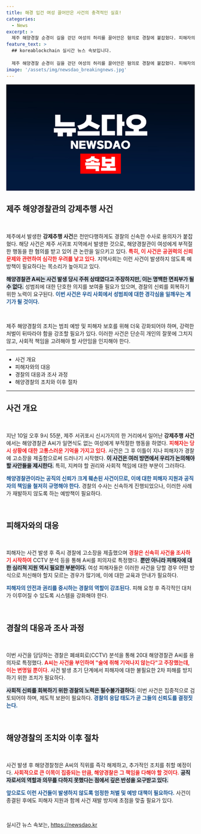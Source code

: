 ```yaml
---
title: 해경 입건 여성 끌어안은 사건의 충격적인 실효!
categories:
  - News
excerpt: >
  제주 해양경찰 순경이 길을 걷던 여성의 허리를 끌어안은 혐의로 경찰에 붙잡혔다. 피해자의 신고로 수사가 시작됐고, 순경은 술 취해 기억이 없다고 주장하고 있다. 사건의 전말이 궁금하다!
feature_text: >
  ## koreablockchain 실시간 뉴스 속보입니다.

  제주 해양경찰 순경이 길을 걷던 여성의 허리를 끌어안은 혐의로 경찰에 붙잡혔다. 피해자의 신고로 수사가 시작됐고, 순경은 술 취해 기억이 없다고 주장하고 있다. 사건의 전말이 궁금하다!
image: '/assets/img/newsdao_breakingnews.jpg'
---
```


<p><img src="/assets/img/newsdao_breakingnews.jpg" alt="koreablockchain 속보" /></p>

<h2 data-ke-size="size26">제주 해양경찰관의 강제추행 사건</h2>

<p data-ke-size="size16">&nbsp;</p>

<p>제주에서 발생한 <strong>강제추행 사건</strong>은 천만다행하게도 경찰의 신속한 수사로 용의자가 붙잡혔다. 해당 사건은 제주 서귀포 지역에서 발생한 것으로, 해양경찰관이 여성에게 부적절한 행동을 한 혐의를 받고 있어 큰 논란을 일으키고 있다. <b><span style="color: #ee2323;">특히, 이 사건은 공권력의 신뢰 문제와 관련하여 심각한 우려를 낳고 있다.</span></b> 지역사회는 이런 사건이 발생하지 않도록 예방책이 필요하다는 목소리가 높아지고 있다.</p>

<p><b><span style="background-color: #21538527;">해양경찰관 A씨는 사건 발생 당시 주취 상태였다고 주장하지만, 이는 명백한 면죄부가 될 수 없다.</span></b> 성범죄에 대한 단호한 의지를 보여줄 필요가 있으며, 경찰의 신뢰를 회복하기 위한 노력이 요구된다. <b><span style="color: #1a5490;">이번 사건은 우리 사회에서 성범죄에 대한 경각심을 일깨우는 계기가 될 것이다.</span></b></p>

<p data-ke-size="size16">&nbsp;</p>

<p>제주 해양경찰의 조치는 범죄 예방 및 피해자 보호를 위해 더욱 강화되어야 하며, 강력한 처벌이 뒤따라야 함을 강조할 필요가 있다. 이러한 사건은 단순히 개인의 잘못에 그치지 않고, 사회적 책임을 고려해야 할 사안임을 인지해야 한다.</p>

<hr>

<ul>
    <li>사건 개요</li>
    <li>피해자와의 대응</li>
    <li>경찰의 대응과 조사 과정</li>
    <li>해양경찰의 조치와 이후 절차</li>
</ul>

<hr>

<h2 data-ke-size="size26">사건 개요</h2>

<p data-ke-size="size16">&nbsp;</p>

<p>지난 10일 오후 9시 55분, 제주 서귀포시 신시가지의 한 거리에서 일어난 <strong>강제추행 사건</strong>에서는 해양경찰관 A씨가 일면식도 없는 여성에게 부적절한 행동을 하였다. <b><span style="color: #ee2323;">피해자는 당시 상황에 대한 고통스러운 기억을 가지고 있다.</span></b> 사건은 그 후 이틀이 지나 피해자가 경찰에 고소장을 제출함으로써 드러나기 시작했다. <b><span style="background-color: #21538527;">이 사건은 여러 방면에서 우리가 논의해야 할 사안들을 제시한다.</span></b> 특히, 지켜야 할 권리와 사회적 책임에 대한 부분이 그러하다. </p>

<p><b><span style="color: #1a5490;">해양경찰관이라는 공직의 신뢰가 크게 훼손된 사건이므로, 이에 대한 피해자 지원과 공직자의 책임을 철저히 규명해야 한다.</span></b> 경찰의 수사는 신속하게 진행되었으나, 이러한 사례가 재발하지 않도록 하는 예방책이 필요하다.</p>

<p data-ke-size="size16">&nbsp;</p>

<h2 data-ke-size="size26">피해자와의 대응</h2>

<p data-ke-size="size16">&nbsp;</p>

<p>피해자는 사건 발생 후 즉시 경찰에 고소장을 제출했으며 <b><span style="color: #ee2323;">경찰은 신속히 사건을 조사하기 시작하여</span></b> CCTV 분석 등을 통해 A씨를 피의자로 특정했다. <b><span style="background-color: #21538527;">뿐만 아니라 피해자에 대한 심리적 지원 역시 필요한 부분이다.</span></b> 여성 피해자들은 이러한 사건을 당할 경우 어떤 방식으로 처신해야 할지 모르는 경우가 많기에, 이에 대한 교육과 안내가 필요하다. </p>

<p><b><span style="color: #1a5490;">피해자의 안전과 권리를 중시하는 경찰의 역할이 강조된다.</span></b> 피해 요청 후 즉각적인 대처가 이루어질 수 있도록 시스템을 강화해야 한다.</p>

<p data-ke-size="size16">&nbsp;</p>

<h2 data-ke-size="size26">경찰의 대응과 조사 과정</h2>

<p data-ke-size="size16">&nbsp;</p>

<p>이번 사건을 담당하는 경찰은 폐쇄회로(CCTV) 분석을 통해 20대 해양경찰관 A씨를 용의자로 특정했다. <b><span style="color: #ee2323;">A씨는 사건을 부인하며 "술에 취해 기억나지 않는다"고 주장했는데, 이는 변명일 뿐이다.</span></b> 사건 발생 초기 단계에서 피해자에 대한 불필요한 2차 피해를 방지하기 위한 조치가 필요하다. </p>

<p><b><span style="background-color: #21538527;">사회적 신뢰를 회복하기 위한 경찰의 노력은 필수불가결하다.</span></b> 이번 사건은 집중적으로 검토되어야 하며, 제도적 보완이 필요하다. <b><span style="color: #1a5490;">경찰의 응답 태도가 곧 그들의 신뢰도를 결정짓는다.</span></b></p>

<p data-ke-size="size16">&nbsp;</p>

<h2 data-ke-size="size26">해양경찰의 조치와 이후 절차</h2>

<p data-ke-size="size16">&nbsp;</p>

<p>사건 발생 후 해양경찰청은 A씨의 직위를 즉각 해제하고, 추가적인 조치를 취할 예정이다. <b><span style="color: #ee2323;">사회적으로 큰 이목이 집중되는 만큼, 해양경찰은 그 책임을 다해야 할 것이다.</span></b> <b><span style="background-color: #21538527;">공직자로서의 역할과 의무를 다하지 못했다는 점에서 깊은 반성을 요구받고 있다.</span></b> </p>

<p><b><span style="color: #1a5490;">앞으로도 이런 사건들이 발생하지 않도록 엄정한 처벌 및 예방 대책이 필요하다.</span></b> 사건이 종결된 후에도 피해자 지원과 함께 사건 재발 방지에 초점을 맞출 필요가 있다. </p>

<p data-ke-size="size16">&nbsp;</p>
실시간 뉴스 속보는, <a href="https://newsdao.kr" rel="dofollow">https://newsdao.kr</a>


